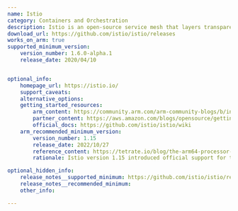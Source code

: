 ```yaml
---
name: Istio
category: Containers and Orchestration
description: Istio is an open-source service mesh that layers transparently onto existing distributed applications.
download_url: https://github.com/istio/istio/releases
works_on_arm: true
supported_minimum_version:
    version_number: 1.6.0-alpha.1
    release_date: 2020/04/10


optional_info:
    homepage_url: https://istio.io/
    support_caveats:
    alternative_options:
    getting_started_resources:
        arm_content: https://community.arm.com/arm-community-blogs/b/infrastructure-solutions-blog/posts/deploying-tetrate-istio-distribution-for-arm-neoverse-based-aws-graviton-processors
        partner_content: https://aws.amazon.com/blogs/opensource/getting-started-with-istio-on-amazon-eks/
        official_docs: https://github.com/istio/istio/wiki
    arm_recommended_minimum_version:
        version_number: 1.15
        release_date: 2022/10/27
        reference_content: https://tetrate.io/blog/the-arm64-processor-is-now-supported-in-istio-1-15/
        rationale: Istio version 1.15 introduced official support for the Arm64 architecture across both its data plane and control plane components. Prior to this release, while the data plane (Envoy) had Arm64 support, the control plane did not. This version ensures comprehensive functionality on Arm-based servers without the need for manual image builds.

optional_hidden_info:
    release_notes__supported_minimum: https://github.com/istio/istio/releases/tag/1.6.0-alpha.1
    release_notes__recommended_minimum:
    other_info:

---
```

